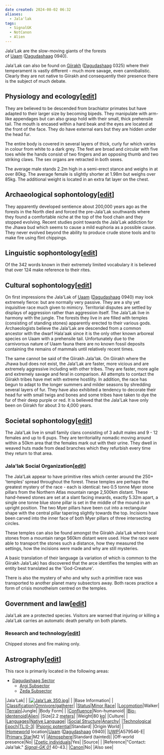 ```yaml
---
date created: 2024-08-02 06:32
aliases:
  - Jala'lak
tags:
  - SignalGK
  - NotCanon
  - Alien
---
```

Jala'Lak are the slow-moving giants of the forests of [Uaam](https://wiki.travellerrpg.com/Uaam_(world) "Uaam (world)") ([Dagudashaag](https://wiki.travellerrpg.com/Dagudashaag_Sector "Dagudashaag Sector") 0940).

Jala'Lak can also be found on [Giirakh](https://wiki.travellerrpg.com/Giirakh_(world) "Giirakh (world)") ([Dagudashaag](https://wiki.travellerrpg.com/Dagudashaag_Sector "Dagudashaag Sector") 0325) where their temperament is vastly different - much more savage, even cannibalistic. Clearly they are not native to Giirakh and consequently their presence there is the subject of much debate.
## Physiology and ecology[[edit](https://wiki.travellerrpg.com/index.php?title=Jala%27Lak&action=edit&section=1 "Edit section: Physiology and ecology")]

They are believed to be descended from brachiator primates but have adapted to their larger size by becoming bipeds. They manipulate with arm-like appendages but can also grasp hold with their small, thick prehensile tail. The mouth is encased within a hard beak and the eyes are located at the front of the face. They do have external ears but they are hidden under the head fur.

The entire body is covered in several layers of thick, curly fur which varies in colour from white to a dark grey. The feet are broad and circular with five toes while the hands consist of two fingers and an opposing thumb and two striking claws. The sex organs are retracted in both sexes.

The average male stands 2.2m high in a semi-erect stance and weighs in at over 80kg. The average female is slightly shorter at 1.98m but weighs over 85kg. The additional weight is located in an extra fat layer on the chest.

## Archaeological sophontology[[edit](https://wiki.travellerrpg.com/index.php?title=Jala%27Lak&action=edit&section=2 "Edit section: Archaeological sophontology")]

They apparently developed sentience about 200,000 years ago as the forests in the North died and forced the pre-Jala'Lak southwards where they found a comfortable niche at the top of the food chain and they stopped evolving. Recent studies point towards the Jala'Lak addiction for the Jhawa bud which seems to cause a mild euphoria as a possible cause. They never evolved beyond the ability to produce crude stone tools and to make fire using flint chippings.

## Linguistic sophontology[[edit](https://wiki.travellerrpg.com/index.php?title=Jala%27Lak&action=edit&section=3 "Edit section: Linguistic sophontology")]

Of the 342 words known in their extremely limited vocabulary it is believed that over 124 make reference to their rites.

## Cultural sophontology[[edit](https://wiki.travellerrpg.com/index.php?title=Jala%27Lak&action=edit&section=4 "Edit section: Cultural sophontology")]

On first impressions the Jala'Lak of [Uaam](https://wiki.travellerrpg.com/Uaam_(world) "Uaam (world)") ([Dagudashaag](https://wiki.travellerrpg.com/Dagudashaag_Sector "Dagudashaag Sector") 0940) may look extremely fierce: but are normally very passive. They are a shy yet inquisitive race much given to mimicry. Territorial disputes are settled by displays of aggression rather than aggression itself. The Jala'Lak live in harmony with the jungle. The forests they live in are filled with temples (consisting of standing stones) apparently erected to their various gods. Archaeologists believe the Jala'Lak are descended from a common ancestor with the dwarf Hala'aak since it is the only other known arboreal species on Uaam with a prehensile tail. Unfortunately due to the carnivorous nature of Uaam fauna there are no known fossil deposits containing the remains of mammals until relatively recent times.

The same cannot be said of the Giirakh Jala'lak. On Giirakh where the Jhawa bud does not exist, the Jala'Lak are faster, more vicious and are extremely aggressive including with other tribes. They are faster, more agile and extremely savage and feral in comparison. All attempts to contact the Giirakh tribes have met with extreme hostility. In addition, the race has begun to adapt to the longer summers and milder seasons by shredding several layers of fur. They have also exhibited a tendency to decorate their head fur with small twigs and bones and some tribes have taken to dye the fur of their deep purple or red. It is believed that the Jala'Lak have only been on Giirakh for about 3 to 4,000 years.

## Societal sophontology[[edit](https://wiki.travellerrpg.com/index.php?title=Jala%27Lak&action=edit&section=5 "Edit section: Societal sophontology")]

The Jala'Lak live in small family clans consisting of 3 adult males and 9 - 12 females and up to 6 pups. They are territoriality nomadic moving around within a 50km area that the females mark out with their urine. They dwell in weaved huts made from dead branches which they refurbish every time they return to that area.

### Jala'lak Social Organization[[edit](https://wiki.travellerrpg.com/index.php?title=Jala%27Lak&action=edit&section=6 "Edit section: Jala'lak Social Organization")]

The Jala'Lak appear to have primitive rites which center around the 250+ 'temples' spread throughout the forest. These temples are perhaps the greatest mystery of the race - each is identical: two 0.5 tonne Myer stone pillars from the Northern Atlas mountain range 2,500km distant. These hand-hewed stones are set at a slant facing inwards, exactly 5.32m apart, a single one tonne blue stone pillar is set in the middle of the mound in an upright position. The two Myer pillars have been cut into a rectangular shape with the central pillar tapering slightly towards the top. Incisions have been carved into the inner face of both Myer pillars of three intersecting circles.

These temples can also be found amongst the Giirakh Jala'Lak where local stones from a mountain range 560km distant were used. How the race were able to transport the stones such a distance, how they measured the settings, how the incisions were made and why are still mysteries.

A basic translation of their language (a variation of which is common to the Giirakh Jala'Lak) has discovered that the arce identifies the temples with an entity best translated as the 'God-Creature'.

There is also the mystery of who and why such a primitive race was transported to another planet many subsectors away. Both races practice a form of crisis monotheism centred on the temples.

## Government and law[[edit](https://wiki.travellerrpg.com/index.php?title=Jala%27Lak&action=edit&section=7 "Edit section: Government and law")]

Jala'Lak are a protected species. Visitors are warned that injuring or killing a Jala'Lak carries an automatic death penalty on both planets.

### Research and technology[[edit](https://wiki.travellerrpg.com/index.php?title=Jala%27Lak&action=edit&section=8 "Edit section: Research and technology")]

Chipped stones and fire making only.

## Astrography[[edit](https://wiki.travellerrpg.com/index.php?title=Jala%27Lak&action=edit&section=9 "Edit section: Astrography")]

This race is primarily located in the following areas:

- [Dagudashaag Sector](https://wiki.travellerrpg.com/Dagudashaag_Sector "Dagudashaag Sector")
    - [Argi Subsector](https://wiki.travellerrpg.com/Argi_Subsector "Argi Subsector")
    - [Zeda Subsector](https://wiki.travellerrpg.com/Zeda_Subsector "Zeda Subsector")

|Jala'Lak|   |
|[![Jala'Lak 350.jpg](https://wiki.travellerrpg.com/images/f/f7/Jala%27Lak_350.jpg)](https://wiki.travellerrpg.com/File:Jala%27Lak_350.jpg)|   |
|Base Information|   |
|[Classification](https://wiki.travellerrpg.com/Animal_classification "Animal classification")|[Omnivore/gatherer](https://wiki.travellerrpg.com/Omnivore/gatherer "Omnivore/gatherer")|
|[Status](https://wiki.travellerrpg.com/Sophont "Sophont")|[Minor Race](https://wiki.travellerrpg.com/Minor_Race "Minor Race")|
|[Locomotion](https://wiki.travellerrpg.com/Locomotory_Limb "Locomotory Limb")|Walker|
|[Terrain](https://wiki.travellerrpg.com/Environment "Environment")|Jungle|
|Body Form|   |
|[Confluence](https://wiki.travellerrpg.com/Confluence "Confluence")|Non-humanoid|
|[Bio-Identenoid](https://wiki.travellerrpg.com/Bio-Identenoid "Bio-Identenoid")|[Alien](https://wiki.travellerrpg.com/Alien "Alien")|
|Size|2.2 [meters](https://wiki.travellerrpg.com/Meter "Meter")|
|Weight|80 [kg](https://wiki.travellerrpg.com/Kg "Kg")|
|Culture|   |
|[Languages](https://wiki.travellerrpg.com/Languages_of_Charted_Space "Languages of Charted Space")|[Native Language](https://wiki.travellerrpg.com/Native_Language "Native Language")|
|[Social Structure](https://wiki.travellerrpg.com/Government "Government")|[Anarchy](https://wiki.travellerrpg.com/Anarchy "Anarchy")|
|[Technological Epoch](https://wiki.travellerrpg.com/Technology_Level "Technology Level")|[TL:0-3](https://wiki.travellerrpg.com/TL:0-3 "TL:0-3")|
|[Psionic potential](https://wiki.travellerrpg.com/Psionics "Psionics")|Standard|
|Origin World|   |
|[Homeworld](https://wiki.travellerrpg.com/Homeworld "Homeworld") location|[Uaam](https://wiki.travellerrpg.com/Uaam_(world) "Uaam (world)") ([Dagudashaag](https://wiki.travellerrpg.com/Dagudashaag_Sector "Dagudashaag Sector") 0940)|
|[UWP](https://wiki.travellerrpg.com/Universal_World_Profile "Universal World Profile")|A579546-E|
|[Primary Star](https://wiki.travellerrpg.com/Star "Star")|M2 V|
|[Atmosphere](https://wiki.travellerrpg.com/Atmosphere "Atmosphere")|Standard (tainted)|
|Off-world presence|No|
|[Zoetic individuals](https://wiki.travellerrpg.com/Extant_Species "Extant Species")|Yes|
|Source|   |
|Reference|"Contact: Jala'lak." _[Signal-GK 01](https://wiki.travellerrpg.com/Signal-GK_01 "Signal-GK 01")_ 40-43.|
|[Canon](https://wiki.travellerrpg.com/Canon "Canon")|No|
|Also see|